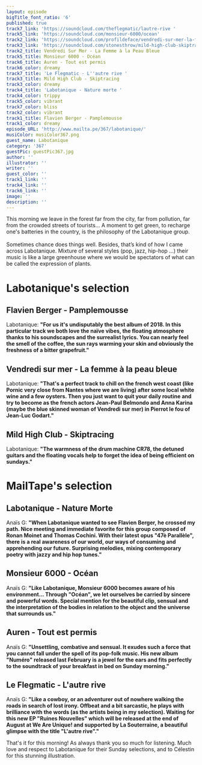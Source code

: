 ```yaml
---
layout: episode
bigTitle_font_ratio: '6'
published: true
track7_link: 'https://soundcloud.com/theflegmatic/lautre-rive '
track5_link: 'https://soundcloud.com/monsieur-6000/ocean'
track2_link: 'https://soundcloud.com/profildeface/vendredi-sur-mer-la-femme-a-la-peau-bleue'
track3_link: 'https://soundcloud.com/stonesthrow/mild-high-club-skiptracing'
track2_title: Vendredi Sur Mer - La Femme à la Peau Bleue
track5_title: Monsieur 6000 - Océan
track6_title: Auren - Tout est permis
track6_color: dreamy
track7_title: 'Le Flegmatic - L''autre rive '
track3_title: Mild High Club - Skiptracing
track3_color: dreamy
track4_title: 'Labotanique - Nature morte '
track4_color: trippy
track5_color: vibrant
track7_color: bliss
track2_color: vibrant
track1_title: Flavien Berger - Pamplemousse
track1_color: dreamy
episode_URL: 'http://www.mailta.pe/367/labotanique/'
musiColor: musiColor367.png
guest_name: Labotanique
category: '367'
guestPic: guestPic367.jpg
author: ''
illustrator: ''
writer: ''
guest_color: ''
track1_link: ''
track4_link: ''
track6_link: ''
image: ''
description: ''
---
```



<p id="introduction"> This morning we leave in the forest far from the city, far from pollution, far from the crowded streets of tourists... A moment to get green, to recharge one's batteries in the country, is the philosophy of the Labotanique group.
<br><br>
Sometimes chance does things well. Besides, that’s kind of how I came across Labotanique. Mixture of several styles (pop, jazz, hip-hop ...) their music is like a large greenhouse where we would be spectators of what can be called the expression of plants.
</p>


# Labotanique's selection


## Flavien Berger - Pamplemousse
Labotanique: **"**For us it's undisputably the best album of 2018. In this particular track we both love the naïve vibes, the floating atmosphere thanks to his soundscapes and the surrealist lyrics. You can nearly feel the smell of the coffee, the sun rays warming your skin and obviously the freshness of a bitter grapefruit.**"**

## Vendredi sur mer - La femme à la peau bleue
Labotanique: **"**That's a perfect track to chill on the french west coast (like Pornic very close from Nantes where we are living) after some local white wine and a few oysters. Then you just want to quit your daily routine and try to become as the french actors Jean-Paul Belmondo and Anna Karina (maybe the blue skinned woman of Vendredi sur mer) in Pierrot le fou of Jean-Luc Godart.**"**

## Mild High Club - Skiptracing
Labotanique: **"**The warmness of the drum machine CR78, the detuned guitars and the floating vocals help to forget the idea of being efficient on sundays.**"**


# MailTape's selection

## Labotanique - Nature Morte
Anaïs G: **"**When Labotanique wanted to see Flavien Berger, he crossed my path. Nice meeting and immediate favorite for this group composed of Ronan Moinet and Thomas Cochini. With their latest opus "47è Parallèle", there is a real awareness of our world, our ways of consuming and apprehending our future. Surprising melodies, mixing contemporary poetry with jazzy and hip hop tunes.**"**

## Monsieur 6000  - Océan
Anaïs G: **"**Like Labotanique, Monsieur 6000 becomes aware of his environment... Through "Océan", we let ourselves be carried by sincere and powerful words.  Special mention for the beautiful clip, sensual and the interpretation of the bodies in relation to the object and the universe that surrounds us.**"**

## Auren - Tout est permis
Anaïs G: **"**Unsettling, combative and sensual. It exudes such a force that you cannot fall under the spell of its pop-folk music. His new album "Numéro" released last February is a jewel for the ears and fits perfectly to the soundtrack of your breakfast in bed on Sunday morning.**"**

## Le Flegmatic - L'autre rive
Anaïs G: **"**Like a cowboy, or an adventurer out of nowhere walking the roads in search of lost irony. Offbeat and a bit sarcastic, he plays with brilliance with the words (as the artists being in my selection). Waiting for this new EP "Ruines Nouvelles" which will be released at the end of August at We Are Unique! and supported by La Souterraine, a beautiful glimpse with the title "L'autre rive".**"**


<p id="outroduction">That's it for this morning! As always thank you so much for listening. Much love and respect to Labotanique for their Sunday selections, and to Célestin for this stunning illustration. </p>
